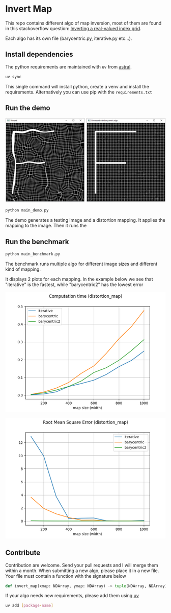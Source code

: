 # Invert Map
This repo contains different algo of map inversion, most of them are found in this stackoverflow question: [Inverting a real-valued index grid](https://stackoverflow.com/questions/41703210/inverting-a-real-valued-index-grid/65566295?answertab=scoredesc). 

Each algo has its own file (barycentric.py, iterative.py etc...).


## Install dependencies
The python requirements are maintained with `uv` from [astral](https://docs.astral.sh/uv/).   
```bash
uv sync
```
This single command will install python, create a venv and install the requirements. Alternatively you can use pip with the `requirements.txt`

## Run the demo
![demo.png](doc%2Fimages%2Fdemo.png)
```bash
python main_demo.py
```

The demo generates a testing image and a distortion mapping. It applies the mapping to the image. Then it runs the 

## Run the benchmark
```bash
python main_benchmark.py
```
The benchmark runs multiple algo for different image sizes and different kind of mapping.

It displays 2 plots for each mapping. In the example below we see that "iterative" is the fastest, while "barycentric2" has the lowest error
  
![CPU_time.png](doc%2Fimages%2FCPU_time.png)

![RMSE.png](doc%2Fimages%2FRMSE.png)

## Contribute
Contribution are welcome. Send your pull requests and I will merge them within a month. When submitting a new algo, please place it in a new file. Your file must contain a function with the signature below
```python
def invert_map(xmap: NDArray, ymap: NDArray) -> tuple[NDArray, NDArray]:
```
If your algo needs new requirements, please add them using [uv](https://docs.astral.sh/uv/)
```bash
uv add [package-name]
```

